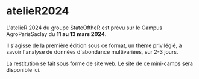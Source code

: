 # atelieR2024

L'atelieR  2024 du groupe StateOftheR est prévu sur le Campus AgroParisSaclay du **11 au 13 mars 2024**.

Il s'agisse de la première édition sous ce format, un thème privilégié, à savoir l'analyse de données d'abondance multivariées, sur 2-3 jours. 

La restitution se fait sous forme de site web. Le site de ce mini-camps sera disponible ici.
